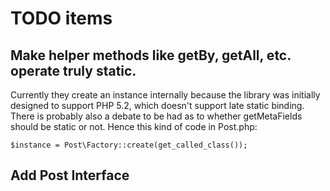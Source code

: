 # TODO items

## Make helper methods like getBy, getAll, etc. operate truly static.

Currently they create an instance internally because the library was initially designed to support PHP 5.2, which doesn't support late static binding. There is probably also a debate to be had as to whether getMetaFields should be static or not. Hence this kind of code in Post.php:

    $instance = Post\Factory::create(get_called_class());


## Add Post Interface